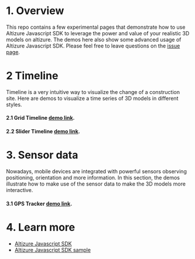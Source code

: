 # 1. Overview

This repo contains a few experimental pages that demonstrate how to use Altizure Javascript SDK to leverage the power and value of your realistic 3D models on altizure. The demos here also show some advanced usage of Altizure Javascript SDK. Please feel free to leave questions on the [issue page](https://github.com/altizure/experimental-demo/issues).

# 2 Timeline

Timeline is a very intuitive way to visualize the change of a construction site. Here are demos to visualize a time series of 3D models in different styles.

#### 2.1 Grid Timeline [demo link](./timeline.html).
#### 2.2 Slider Timeline [demo link](./timeline-slider.html).

# 3. Sensor data

Nowadays, mobile devices are integrated with powerful sensors observing positioning, orientation and more information. In this section, the demos illustrate how to make use of the sensor data to make the 3D models more interactive.

#### 3.1 GPS Tracker [demo link](./gps-tracker.html).

# 4. Learn more

* [Altizure Javascript SDK](altizure.github.io/dev-docs-site)
* [Altizure Javascript SDK sample](https://github.com/altizure/sdk.examples)
